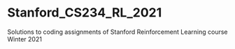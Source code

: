 # Stanford_CS234_RL_2021
Solutions to coding assignments of Stanford Reinforcement Learning course Winter 2021
